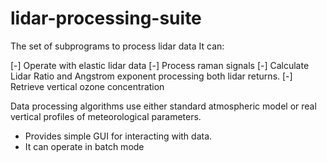 lidar-processing-suite
======================

The set of subprograms to process lidar data
It can:

[-] Operate with elastic lidar data
[-] Process raman signals
[-] Calculate Lidar Ratio and Angstrom exponent processing both lidar returns.
[-] Retrieve vertical ozone concentration

Data processing algorithms use either standard atmospheric model or real vertical
profiles of meteorological parameters.

- Provides simple GUI for interacting with data.
- It can operate in batch mode

